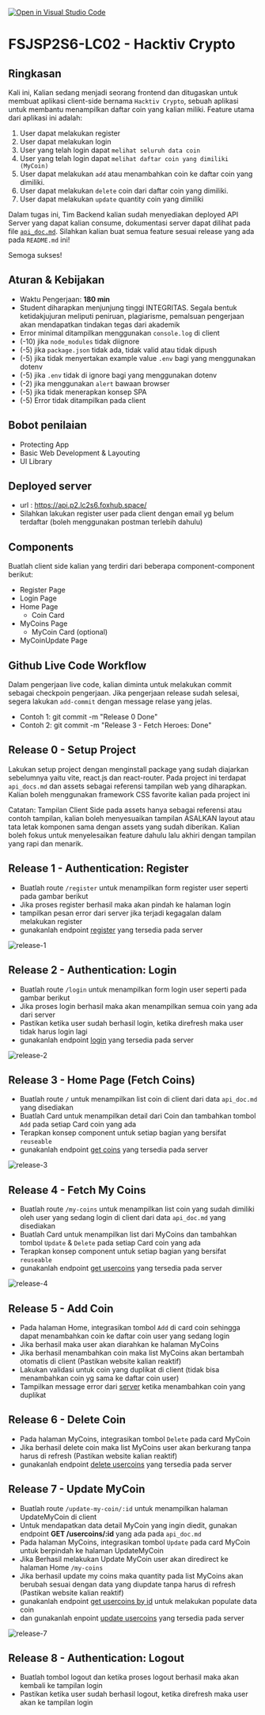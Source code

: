 [![Open in Visual Studio Code](https://classroom.github.com/assets/open-in-vscode-2e0aaae1b6195c2367325f4f02e2d04e9abb55f0b24a779b69b11b9e10269abc.svg)](https://classroom.github.com/online_ide?assignment_repo_id=17609393&assignment_repo_type=AssignmentRepo)
# FSJSP2S6-LC02 - Hacktiv Crypto

## Ringkasan

Kali ini, Kalian sedang menjadi seorang frontend dan ditugaskan untuk membuat aplikasi client-side bernama `Hacktiv Crypto`, sebuah aplikasi untuk membantu menampilkan daftar coin yang kalian miliki. Feature utama dari aplikasi ini adalah:

1. User dapat melakukan register
1. User dapat melakukan login
1. User yang telah login dapat `melihat seluruh data coin`
1. User yang telah login dapat `melihat daftar coin yang dimiliki (MyCoin)`
1. User dapat melakukan `add` atau menambahkan coin ke daftar coin yang dimiliki.
1. User dapat melakukan `delete` coin dari daftar coin yang dimiliki.
1. User dapat melakukan `update` quantity coin yang dimiliki

Dalam tugas ini, Tim Backend kalian sudah menyediakan deployed API Server yang dapat kalian consume, dokumentasi server dapat dilihat pada file [`api_doc.md`](./api_doc.md). Silahkan kalian buat semua feature sesuai release yang ada pada `README.md` ini!

Semoga sukses!

## Aturan & Kebijakan

- Waktu Pengerjaan: **180 min**
- Student diharapkan menjunjung tinggi INTEGRITAS. Segala bentuk ketidakjujuran meliputi peniruan, plagiarisme, pemalsuan pengerjaan akan mendapatkan tindakan tegas dari akademik
- Error minimal ditampilkan menggunakan `console.log` di client
- (-10) jika `node_modules` tidak diignore
- (-5) jika `package.json` tidak ada, tidak valid atau tidak dipush
- (-5) jika tidak menyertakan example value `.env` bagi yang menggunakan dotenv
- (-5) jika `.env` tidak di ignore bagi yang menggunakan dotenv
- (-2) jika menggunakan `alert` bawaan browser
- (-5) jika tidak menerapkan konsep SPA
- (-5) Error tidak ditampilkan pada client

## Bobot penilaian

- Protecting App
- Basic Web Development & Layouting
- UI Library

## Deployed server

- url : <https://api.p2.lc2s6.foxhub.space/>
- Silahkan lakukan register user pada client dengan email yg belum terdaftar (boleh menggunakan postman terlebih dahulu)

## Components

Buatlah client side kalian yang terdiri dari beberapa component-component berikut:

- Register Page
- Login Page
- Home Page
  - Coin Card
- MyCoins Page
  - MyCoin Card (optional)
- MyCoinUpdate Page

## Github Live Code Workflow

Dalam pengerjaan live code, kalian diminta untuk melakukan commit sebagai checkpoin pengerjaan. Jika pengerjaan release sudah selesai, segera lakukan `add-commit` dengan message relase yang jelas.

- Contoh 1: git commit -m "Release 0 Done"
- Contoh 2: git commit -m "Release 3 - Fetch Heroes: Done"

## Release 0 - Setup Project

Lakukan setup project dengan menginstall package yang sudah diajarkan sebelumnya yaitu vite, react.js dan react-router. Pada project ini terdapat `api_docs.md` dan assets sebagai referensi tampilan web yang diharapkan. Kalian boleh menggunakan framework CSS favorite kalian pada project ini

Catatan:
Tampilan Client Side pada assets hanya sebagai referensi atau contoh tampilan, kalian boleh menyesuaikan tampilan ASALKAN layout atau tata letak komponen sama dengan assets yang sudah diberikan. Kalian boleh fokus untuk menyelesaikan feature dahulu lalu akhiri dengan tampilan yang rapi dan menarik.

## Release 1 - Authentication: Register

- Buatlah route `/register` untuk menampilkan form register user seperti pada gambar berikut
- Jika proses register berhasil maka akan pindah ke halaman login
- tampilkan pesan error dari server jika terjadi kegagalan dalam melakukan register
- gunakanlah endpoint [register](./api_doc.md#1-post-register) yang tersedia pada server

![release-1](https://media.discordapp.net/attachments/1327285243714994206/1333422156864032768/register.png?ex=6798d5a7&is=67978427&hm=6aa98775f2d21180bb2867b2431882053dd01fdd21b5d33712418aad99be2233&=&format=webp&quality=lossless&width=1120&height=670)

## Release 2 - Authentication: Login

- Buatlah route `/login` untuk menampilkan form login user seperti pada gambar berikut
- Jika proses login berhasil maka akan menampilkan semua coin yang ada dari server
- Pastikan ketika user sudah berhasil login, ketika direfresh maka user tidak harus login lagi
- gunakanlah endpoint [login](./api_doc.md#2-post-login) yang tersedia pada server

![release-2](https://media.discordapp.net/attachments/1327285243714994206/1333422155333111828/login.png?ex=6798d5a7&is=67978427&hm=1f3c86261662246f20d9930711bcb5c4ebead5db6caed8acd216b7660ab9d588&=&format=webp&quality=lossless&width=1120&height=670)


## Release 3 - Home Page (Fetch Coins)

- Buatlah route `/` untuk menampilkan list coin di client dari data `api_doc.md` yang disediakan
- Buatlah Card untuk menampilkan detail dari Coin dan tambahkan tombol `Add` pada setiap Card coin yang ada
- Terapkan konsep component untuk setiap bagian yang bersifat `reuseable`
- gunakanlah endpoint [get coins](./api_doc.md#3-get-coins) yang tersedia pada server

![release-3](https://media.discordapp.net/attachments/1327285243714994206/1333422154599104612/home.png?ex=6798d5a7&is=67978427&hm=3bf015c3aeb81b92847ed3adc24eaa3182dd465ace0fc6d833a90124e4bbb3db&=&format=webp&quality=lossless&width=1120&height=670)

## Release 4 - Fetch My Coins

- Buatlah route `/my-coins` untuk menampilkan list coin yang sudah dimiliki oleh user yang sedang login di client dari data `api_doc.md` yang disediakan
- Buatlah Card untuk menampilkan list dari MyCoins dan tambahkan tombol `Update` & `Delete` pada setiap Card coin yang ada
- Terapkan konsep component untuk setiap bagian yang bersifat `reuseable`
- gunakanlah endpoint [get usercoins](./api_doc.md#5-get-usercoins) yang tersedia pada server

![release-4](https://media.discordapp.net/attachments/1327285243714994206/1333422156046012426/my-coins.png?ex=6798d5a7&is=67978427&hm=3016565f034cad69ca522968efa4bddf2446fcdc0535e0c876e517f4dd22def8&=&format=webp&quality=lossless&width=1120&height=670)

## Release 5 - Add Coin

- Pada halaman Home, integrasikan tombol `Add` di card coin sehingga dapat menambahkan coin ke daftar coin user yang sedang login
- Jika berhasil maka user akan diarahkan ke halaman MyCoins
- Jika berhasil menambahkan coin maka list MyCoins akan bertambah otomatis di client (Pastikan website kalian reaktif)
- Lakukan validasi untuk coin yang duplikat di client (tidak bisa menambahkan coin yg sama ke daftar coin user)
- Tampilkan message error dari [server](./api_doc.md#4-post-usercoinscoinid) ketika menambahkan coin yang duplikat


## Release 6 - Delete Coin

- Pada halaman MyCoins, integrasikan tombol `Delete` pada card MyCoin
- Jika berhasil delete coin maka list MyCoins user akan berkurang tanpa harus di refresh (Pastikan website kalian reaktif)
- gunakanlah endpoint [delete usercoins](./api_doc.md#8-delete-usercoinsid) yang tersedia pada server

## Release 7 - Update MyCoin

- Buatlah route `/update-my-coin/:id` untuk menampilkan halaman UpdateMyCoin di client
- Untuk mendapatkan data detail MyCoin yang ingin diedit, gunakan endpoint **GET /usercoins/:id** yang ada pada `api_doc.md`
- Pada halaman MyCoins, integrasikan tombol `Update` pada card MyCoin untuk berpindah ke halaman UpdateMyCoin
- Jika Berhasil melakukan Update MyCoin user akan diredirect ke halaman Home `/my-coins`
- Jika berhasil update my coins maka quantity pada list MyCoins akan berubah sesuai dengan data yang diupdate tanpa harus di refresh (Pastikan website kalian reaktif)
- gunakanlah endpoint [get usercoins by id](./api_doc.md#6-get-usercoinsid) untuk melakukan populate data coin
- dan gunakanlah enpoint [update usercoins](./api_doc.md#4-put-usercoinsid) yang tersedia pada server

![release-7](https://media.discordapp.net/attachments/1327285243714994206/1333422157593575465/update.png?ex=6798d5a8&is=67978428&hm=af5afe9d45ed281ee8b48f02c2d369a5563cc092acd8e82829f3e6f1b094c701&=&format=webp&quality=lossless&width=1120&height=670)

## Release 8 - Authentication: Logout

- Buatlah tombol logout dan ketika proses logout berhasil maka akan kembali ke tampilan login
- Pastikan ketika user sudah berhasil logout, ketika direfresh maka user akan ke tampilan login
